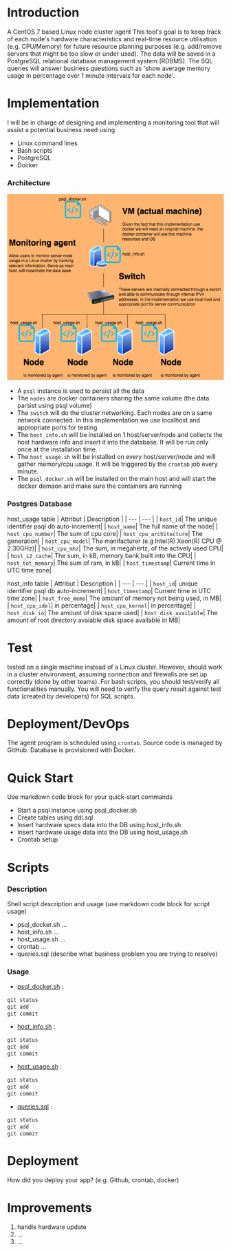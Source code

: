 
# Introduction

A CentOS 7 based Linux node cluster agent
This tool's goal is to keep track of each node's hardware characteristics and real-time resource utilisation (e.g. CPU/Memory) for future resource planning purposes (e.g. add/remove servers that might be too slow or under used). 
The data will be saved in a PostgreSQL relational database management system (RDBMS). 
The SQL queries will answer business questions such as 'show average memory usage in percentage over 1 minute intervals for each node'.

# Implementation

I will be in charge of designing and implementing a monitoring tool that will assist a potential business need using 
 - Linux command lines
 - Bash scripts
 - PostgreSQL
 - Docker

### **Architecture**

![architecture](./assets/architecture.png)

- A `psql` instance is used to persist all the data
- The `nodes` are docker containers sharing the same volume (the data parsist using psql volume)
- The `switch` will do the cluster networking. Each nodes are on a same network connected. In this implementation we use localhost and appropriate ports for testing
- The `host_info.sh` will be installed on 1 host/server/node and collects the host hardware info and insert it into the database. It will be run only once at the installation time.
- The `host_usage.sh` will be installed on every host/server/node and will gather memory/cpu usage. It will be triggered by the `crontab` job every minute.
- The `psql_docker.sh` will be installed on the main host and will start the docker demaon and make sure the containers are running

### **Postgres Database**

host_usage table
| Attribut | Description |
| --- | --- |
| `host_id`| The unique identifier psql db auto-increment| 
| `host_name`| The full name of the node| 
| `host_cpu_number`| The sum of cpu core| 
| `host_cpu_architecture`| The generation| 
| `host_cpu_model`| The manifacturer (e.g Intel(R) Xeon(R) CPU @ 2.30GHz)| 
| `host_cpu_mhz`| The sum, in megahertz, of the actively used CPU| 
| `host_L2_cache`| The sum, in kB, memory bank built into the CPU| 
| `host_tot_memory`| The sum of ram, in kB| 
| `host_timestamp`| Current time in UTC time zone| 

host_info table
| Attribut | Description |
| --- | --- |
| `host_id`| unique identifier psql db auto-increment| 
| `host_timestamp`| Current time in UTC time zone| 
| `host_free_memo`| The amount of memory not being used, in MB| 
| `host_cpu_idel`| in percentage| 
| `host_cpu_kernel`| in percentage| 
| `host_disk_io`| The amount of disk space used| 
| `host_disk_available`| The amount of root directory avaiable disk space available in MB| 

# Test

tested on a single machine instead of a Linux cluster. 
However, should work in a cluster environment, assuming connection and firewalls are set up correctly (done by other teams). For bash scripts, you should test/verify all functionalities manually. You will need to verify the query result against test data (created by developers) for SQL scripts.

# Deployment/DevOps

The agent program is scheduled using `crontab`. Source code is managed by GitHub. Database is provisioned with Docker.

# Quick Start
Use markdown code block for your quick-start commands
- Start a psql instance using psql_docker.sh
- Create tables using ddl.sql
- Insert hardware specs data into the DB using host_info.sh
- Insert hardware usage data into the DB using host_usage.sh
- Crontab setup

# Scripts
### **Description**
Shell script description and usage (use markdown code block for script usage)
- psql_docker.sh ...
- host_info.sh ...
- host_usage.sh ...
- crontab ...
- queries.sql (describe what business problem you are trying to resolve)

### **Usage**

- [psql_docker.sh](./README.md) :
 ```
 git status
 git add
 git commit
```
 
- [host_info.sh](./README.md) :
 ```
 git status
 git add
 git commit
```
 
- [host_usage.sh](./README.md) :
 ```
 git status
 git add
 git commit
```
 
- [queries.sql](./README.md) :
 ```
 git status
 git add
 git commit
```
 
# Deployment
How did you deploy your app? (e.g. Github, crontab, docker)

# Improvements
1. handle hardware update 
2. ...
3. ...
